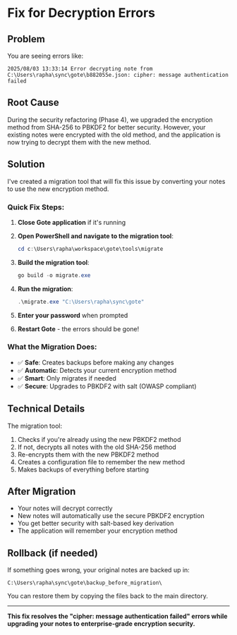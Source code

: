 # Fix for Decryption Errors

## Problem

You are seeing errors like:

```
2025/08/03 13:33:14 Error decrypting note from C:\Users\rapha\sync\gote\b882055e.json: cipher: message authentication failed
```

## Root Cause

During the security refactoring (Phase 4), we upgraded the encryption method from SHA-256 to PBKDF2 for better security. However, your existing notes were encrypted with the old method, and the application is now trying to decrypt them with the new method.

## Solution

I've created a migration tool that will fix this issue by converting your notes to use the new encryption method.

### Quick Fix Steps:

1. **Close Gote application** if it's running

2. **Open PowerShell and navigate to the migration tool**:

   ```powershell
   cd c:\Users\rapha\workspace\gote\tools\migrate
   ```

3. **Build the migration tool**:

   ```powershell
   go build -o migrate.exe
   ```

4. **Run the migration**:

   ```powershell
   .\migrate.exe "C:\Users\rapha\sync\gote"
   ```

5. **Enter your password** when prompted

6. **Restart Gote** - the errors should be gone!

### What the Migration Does:

- ✅ **Safe**: Creates backups before making any changes
- ✅ **Automatic**: Detects your current encryption method
- ✅ **Smart**: Only migrates if needed
- ✅ **Secure**: Upgrades to PBKDF2 with salt (OWASP compliant)

## Technical Details

The migration tool:

1. Checks if you're already using the new PBKDF2 method
2. If not, decrypts all notes with the old SHA-256 method
3. Re-encrypts them with the new PBKDF2 method
4. Creates a configuration file to remember the new method
5. Makes backups of everything before starting

## After Migration

- Your notes will decrypt correctly
- New notes will automatically use the secure PBKDF2 encryption
- You get better security with salt-based key derivation
- The application will remember your encryption method

## Rollback (if needed)

If something goes wrong, your original notes are backed up in:

```
C:\Users\rapha\sync\gote\backup_before_migration\
```

You can restore them by copying the files back to the main directory.

---

**This fix resolves the "cipher: message authentication failed" errors while upgrading your notes to enterprise-grade encryption security.**
